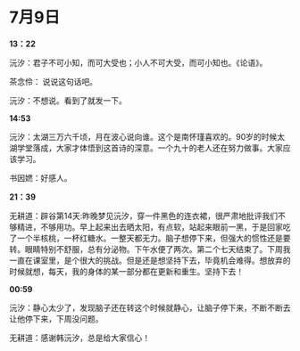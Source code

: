 # 7月9日

**13：22**

沅汐：君子不可小知，而可大受也；小人不可大受，而可小知也。《论语》。

茶念伶： 说说这句话吧。

沅汐：不想说。看到了就发一下。

**14:53**

沅汐：太湖三万六千顷，月在波心说向谁。这个是南怀瑾喜欢的。90岁的时候太湖学堂落成，大家才体悟到这首诗的深意。一个九十的老人还在努力做事。大家应该学习。

书因㜣：好感人。

**21：39**

无耕道：辟谷第14天:昨晚梦见沅汐，穿一件黑色的连衣裙，很严肃地批评我们不够精进，不够用功。早上起来出去晒太阳，有点软，站起来眼前一黑，于是回家吃了一个半核桃，一杯红糖水。一整天都无力。脑子想停下来，但强大的惯性还是要转。眼睛特别不舒服，总有分泌物。下午水便了两次。第二个七天结束了。下周我一直在课室里，是个很大的挑战。但是还是想坚持下去，毕竟机会难得。想放弃的时候就想，每天，我的身体的某一部分都在更新和重生。坚持下去！

**00:59**

沅汐：静心太少了，发现脑子还在转这个时候就静心，让脑子停下来，不断不断去让他停下来，下周没问题。

无耕道：感谢韩沅汐，总是给大家信心！

